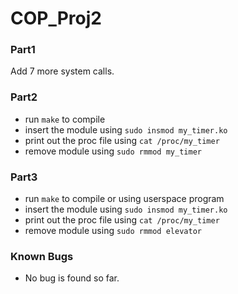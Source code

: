 # COP_Proj2

### Part1

Add 7 more system calls. 

### Part2
* run `make` to compile
* insert the module using `sudo insmod my_timer.ko`
* print out the proc file using `cat /proc/my_timer`
* remove module using `sudo rmmod my_timer`

### Part3
* run `make` to compile or using userspace program
* insert the module using `sudo insmod my_timer.ko` 
* print out the proc file using `cat /proc/my_timer`
* remove module using `sudo rmmod elevator`

### Known Bugs
* No bug is found so far. 
